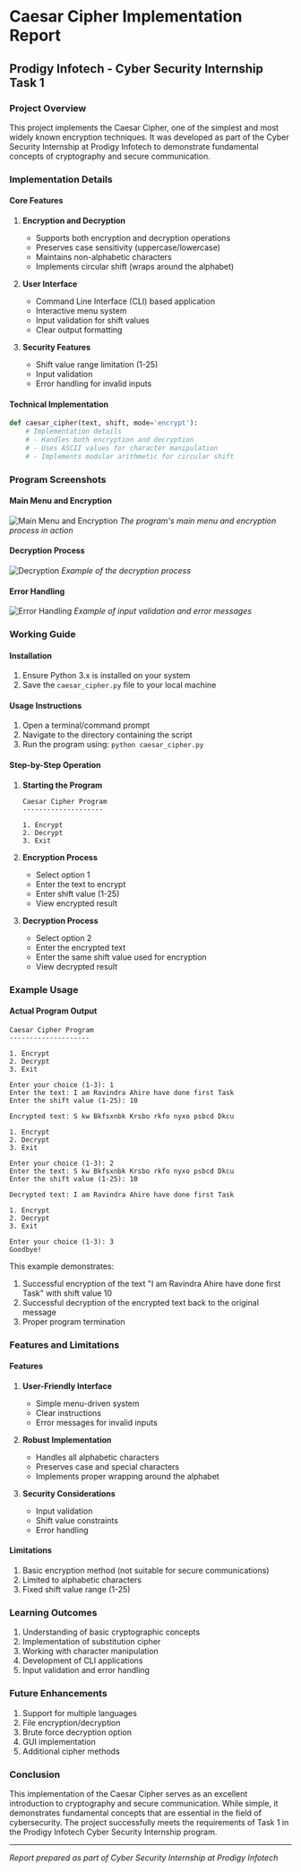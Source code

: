 # Caesar Cipher Implementation Report
## Prodigy Infotech - Cyber Security Internship Task 1

### Project Overview
This project implements the Caesar Cipher, one of the simplest and most widely known encryption techniques. It was developed as part of the Cyber Security Internship at Prodigy Infotech to demonstrate fundamental concepts of cryptography and secure communication.

### Implementation Details

#### Core Features
1. **Encryption and Decryption**
   - Supports both encryption and decryption operations
   - Preserves case sensitivity (uppercase/lowercase)
   - Maintains non-alphabetic characters
   - Implements circular shift (wraps around the alphabet)

2. **User Interface**
   - Command Line Interface (CLI) based application
   - Interactive menu system
   - Input validation for shift values
   - Clear output formatting

3. **Security Features**
   - Shift value range limitation (1-25)
   - Input validation
   - Error handling for invalid inputs

#### Technical Implementation
```python
def caesar_cipher(text, shift, mode='encrypt'):
    # Implementation details
    # - Handles both encryption and decryption
    # - Uses ASCII values for character manipulation
    # - Implements modular arithmetic for circular shift
```

### Program Screenshots

#### Main Menu and Encryption
![Main Menu and Encryption](1.png)
*The program's main menu and encryption process in action*

#### Decryption Process
![Decryption](2.png)
*Example of the decryption process*

#### Error Handling
![Error Handling](3.png)
*Example of input validation and error messages*

### Working Guide

#### Installation
1. Ensure Python 3.x is installed on your system
2. Save the `caesar_cipher.py` file to your local machine

#### Usage Instructions
1. Open a terminal/command prompt
2. Navigate to the directory containing the script
3. Run the program using: `python caesar_cipher.py`

#### Step-by-Step Operation
1. **Starting the Program**
   ```
   Caesar Cipher Program
   --------------------
   
   1. Encrypt
   2. Decrypt
   3. Exit
   ```

2. **Encryption Process**
   - Select option 1
   - Enter the text to encrypt
   - Enter shift value (1-25)
   - View encrypted result

3. **Decryption Process**
   - Select option 2
   - Enter the encrypted text
   - Enter the same shift value used for encryption
   - View decrypted result

### Example Usage

#### Actual Program Output
```
Caesar Cipher Program
--------------------

1. Encrypt
2. Decrypt
3. Exit

Enter your choice (1-3): 1
Enter the text: I am Ravindra Ahire have done first Task
Enter the shift value (1-25): 10

Encrypted text: S kw Bkfsxnbk Krsbo rkfo nyxo psbcd Dkcu

1. Encrypt
2. Decrypt
3. Exit

Enter your choice (1-3): 2
Enter the text: S kw Bkfsxnbk Krsbo rkfo nyxo psbcd Dkcu
Enter the shift value (1-25): 10

Decrypted text: I am Ravindra Ahire have done first Task

1. Encrypt
2. Decrypt
3. Exit

Enter your choice (1-3): 3
Goodbye!
```

This example demonstrates:
1. Successful encryption of the text "I am Ravindra Ahire have done first Task" with shift value 10
2. Successful decryption of the encrypted text back to the original message
3. Proper program termination

### Features and Limitations

#### Features
1. **User-Friendly Interface**
   - Simple menu-driven system
   - Clear instructions
   - Error messages for invalid inputs

2. **Robust Implementation**
   - Handles all alphabetic characters
   - Preserves case and special characters
   - Implements proper wrapping around the alphabet

3. **Security Considerations**
   - Input validation
   - Shift value constraints
   - Error handling

#### Limitations
1. Basic encryption method (not suitable for secure communications)
2. Limited to alphabetic characters
3. Fixed shift value range (1-25)

### Learning Outcomes
1. Understanding of basic cryptographic concepts
2. Implementation of substitution cipher
3. Working with character manipulation
4. Development of CLI applications
5. Input validation and error handling

### Future Enhancements
1. Support for multiple languages
2. File encryption/decryption
3. Brute force decryption option
4. GUI implementation
5. Additional cipher methods

### Conclusion
This implementation of the Caesar Cipher serves as an excellent introduction to cryptography and secure communication. While simple, it demonstrates fundamental concepts that are essential in the field of cybersecurity. The project successfully meets the requirements of Task 1 in the Prodigy Infotech Cyber Security Internship program.

---
*Report prepared as part of Cyber Security Internship at Prodigy Infotech* 